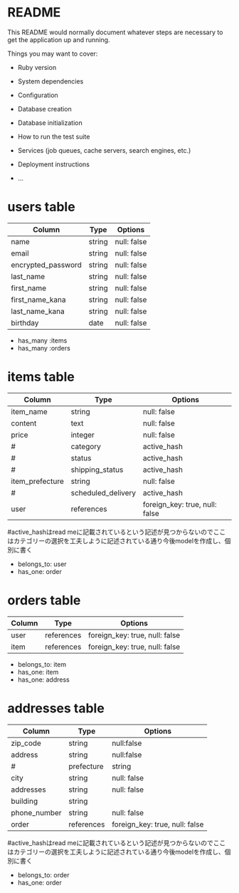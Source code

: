 # README

This README would normally document whatever steps are necessary to get the
application up and running.

Things you may want to cover:

* Ruby version

* System dependencies

* Configuration

* Database creation

* Database initialization

* How to run the test suite

* Services (job queues, cache servers, search engines, etc.)

* Deployment instructions

* ...

# users table
|Column               |Type    |Options     |
|--------------------|---------|------------|
|name                |string   |null: false |
|email               |string   |null: false |unique: true|
|encrypted_password  |string   |null: false |
|last_name           |string   |null: false |
|first_name          |string   |null: false |
|first_name_kana     |string   |null: false |
|last_name_kana      |string   |null: false |
|birthday            |date     |null: false |

- has_many :items
- has_many :orders


# items table

|Column              |Type     |Options     |
|--------------------|---------|------------|
|item_name           |string   |null: false |
|content             |text     |null: false |
|price               |integer  |null: false |
#|category            |active_hash   |null: false |
#|status              |active_hash   |null: false |
#|shipping_status     |active_hash   |null: false |
|item_prefecture     |string   |null: false |
#|scheduled_delivery  |active_hash  |null: false |
|user                |references|foreign_key: true, null: false　|
#active_hashはread meに記載されているという記述が見つからないのでここはカテゴリーの選択を工夫しように記述されている通り今後modelを作成し、個別に書く

- belongs_to: user
- has_one: order



# orders table

|Column              |Type        |Options                       |
|--------------------|------------|------------------------------|
|user                |references  |foreign_key: true, null: false|
|item                |references  |foreign_key: true, null: false|

- belongs_to: item
- has_one: item
- has_one: address



# addresses table

|Column              |Type        |Options     |
|--------------------|------------|------------|
|zip_code            |string      |null:false  |
|address             |string      |null:false  |
#|prefecture          |string      |null: false |
|city                |string      |null: false |
|addresses           |string      |null: false |
|building            |string      |
|phone_number        |string      |null: false |
|order               |references  |foreign_key: true, null: false|
#active_hashはread meに記載されているという記述が見つからないのでここはカテゴリーの選択を工夫しように記述されている通り今後modelを作成し、個別に書く

- belongs_to: order
- has_one: order




